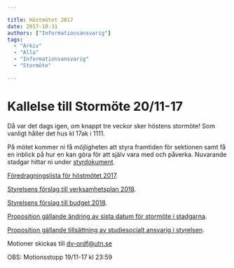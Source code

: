 ```yaml
---

title: Höstmötet 2017
date: 2017-10-31
authors: ["Informationsansvarig"]
tags:
  - "Arkiv"
  - "Alla"
  - "Informationsansvarig"
  - "Stormöte"

---
```


**Kallelse till Stormöte 20/11-17**
==========================================================================
Då var det dags igen, om knappt tre veckor sker höstens stormöte!
Som vanligt håller det hus kl 17ak i 1111.

På mötet kommer ni få möjligheten att styra framtiden för sektionen samt få en inblick på hur en kan göra för att själv vara med och påverka. 
Nuvarande stadgar hittar ni under [styrdokument](http://www.datavetenskap.nu/foreningar/ud-2/arkiv/).


[Föredragningslista för höstmötet 2017](https://drive.google.com/file/d/1Lshj5jY_Cky4sioqfW-jF_BhnJIyI1RJ/view?usp=sharing).

[Styrelsens förslag till verksamhetsplan 2018](https://drive.google.com/open?id=1bKJQHL-463u3zsn9HW5Gj5w_QcfEDQHx).


[Styrelsens förslag till budget 2018](https://drive.google.com/file/d/1SWkv76N4YlNSq-WETPrDTIfI3LI53gLE/view?usp=sharing).


[Proposition gällande ändring av sista datum för stormöte i stadgarna](https://drive.google.com/a/utn.se/file/d/18soZb5700gAudH09ut-RG195dBl6GftO/view?usp=sharing).

[Proposition gällande tillsättning av studiesocialt ansvarig i styrelsen](https://drive.google.com/file/d/1hTYc18h4hn6BPwNrQZ-f7XqDrZpw-Gb8/view?usp=sharing).


Motioner skickas till dv-ordf@utn.se


OBS: Motionsstopp 19/11-17 kl 23:59